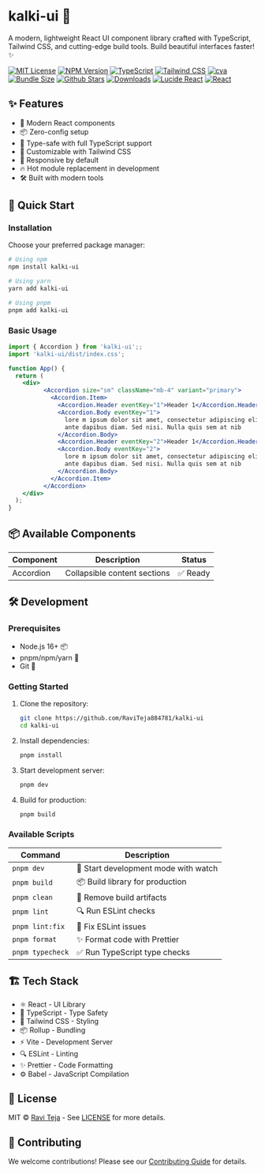 # kalki-ui 🎨

A modern, lightweight React UI component library crafted with TypeScript, Tailwind CSS, and cutting-edge build tools. Build beautiful interfaces faster! ✨

[![MIT License](https://img.shields.io/badge/License-MIT-green.svg)](https://choosealicense.com/licenses/mit/)
[![NPM Version](https://img.shields.io/npm/v/kalki-ui)](https://www.npmjs.com/package/kalki-ui)
[![TypeScript](https://img.shields.io/badge/TypeScript-Ready-blue)](https://www.typescriptlang.org/)
[![Tailwind CSS](https://img.shields.io/badge/Tailwind_CSS-06B6D4?style=flat&logo=tailwindcss&logoColor=white)](https://tailwindcss.com/)
[![cva](https://img.shields.io/badge/CVA-Ready-blue)](https://cva.style/docs)
[![Bundle Size](https://badgen.net/bundlephobia/minzip/kalki-ui)](https://bundlephobia.com/result?p=kalki-ui)
[![Github Stars](https://img.shields.io/github/stars/RaviTeja884781/kalki-ui)](https://github.com/RaviTeja884781/kalki-ui)
[![Downloads](https://img.shields.io/npm/dm/kalki-ui)](https://www.npmjs.com/package/kalki-ui)
[![Lucide React](https://img.shields.io/badge/Lucide_React-Ready-blue)](https://lucide.dev/guide/packages/lucide-react)
[![React](https://img.shields.io/badge/React-18.2.0-blue)](https://reactjs.org/)

## ✨ Features

- 🚀 Modern React components
- 📦 Zero-config setup
- 🎯 Type-safe with full TypeScript support
- 🎨 Customizable with Tailwind CSS
- 📱 Responsive by default
- 🔥 Hot module replacement in development
- 🛠️ Built with modern tools

## 🚀 Quick Start

### Installation

Choose your preferred package manager:

```bash
# Using npm
npm install kalki-ui

# Using yarn
yarn add kalki-ui

# Using pnpm
pnpm add kalki-ui
```

### Basic Usage

```jsx
import { Accordion } from 'kalki-ui';;
import 'kalki-ui/dist/index.css';

function App() {
  return (
    <div>
          <Accordion size="sm" className="mb-4" variant="primary">
            <Accordion.Item>
              <Accordion.Header eventKey="1">Header 1</Accordion.Header>
              <Accordion.Body eventKey="1">
                lore m ipsum dolor sit amet, consectetur adipiscing elit. Integer nec odio. Praesent libero. Sed cursus
                ante dapibus diam. Sed nisi. Nulla quis sem at nib
              </Accordion.Body>
              <Accordion.Header eventKey="2">Header 1</Accordion.Header>
              <Accordion.Body eventKey="2">
                lore m ipsum dolor sit amet, consectetur adipiscing elit. Integer nec odio. Praesent libero. Sed cursus
                ante dapibus diam. Sed nisi. Nulla quis sem at nib
              </Accordion.Body>
            </Accordion.Item>
          </Accordion>
    </div>
  );
}
```
## 📦 Available Components

| Component | Description | Status |
|-----------|-------------|---------|
| Accordion | Collapsible content sections | ✅ Ready |


## 🛠️ Development

### Prerequisites

- Node.js 16+ 📦
- pnpm/npm/yarn 🔧
- Git 📝

### Getting Started

1. Clone the repository:
   ```bash
   git clone https://github.com/RaviTeja884781/kalki-ui
   cd kalki-ui
   ```

2. Install dependencies:
   ```bash
   pnpm install
   ```

3. Start development server:
   ```bash
   pnpm dev
   ```

4. Build for production:
   ```bash
   pnpm build
   ```

### Available Scripts

| Command | Description |
|---------|-------------|
| `pnpm dev` | 🔄 Start development mode with watch |
| `pnpm build` | 📦 Build library for production |
| `pnpm clean` | 🧹 Remove build artifacts |
| `pnpm lint` | 🔍 Run ESLint checks |
| `pnpm lint:fix` | 🔧 Fix ESLint issues |
| `pnpm format` | ✨ Format code with Prettier |
| `pnpm typecheck` | ✅ Run TypeScript type checks |

## 🏗️ Tech Stack

- ⚛️ React - UI Library
- 📘 TypeScript - Type Safety
- 🎨 Tailwind CSS - Styling
- 📦 Rollup - Bundling
- ⚡ Vite - Development Server
- 🔍 ESLint - Linting
- ✨ Prettier - Code Formatting
- ⚙️ Babel - JavaScript Compilation

## 📜 License

MIT © [Ravi Teja](https://github.com/RaviTeja884781) - See [LICENSE](./LICENSE) for more details.

## 🤝 Contributing

We welcome contributions! Please see our [Contributing Guide](./CONTRIBUTING.md) for details.
